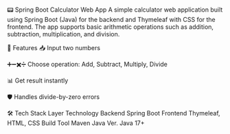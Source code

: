 📟 Spring Boot Calculator Web App
A simple calculator web application built using Spring Boot (Java) for the backend and Thymeleaf with CSS for the frontend. The app supports basic arithmetic operations such as addition, subtraction, multiplication, and division.

🚀 Features
📥 Input two numbers

➕➖✖️➗ Choose operation: Add, Subtract, Multiply, Divide

📊 Get result instantly

🛡️ Handles divide-by-zero errors

🛠 Tech Stack
Layer	Technology
Backend	Spring Boot
Frontend	Thymeleaf, HTML, CSS
Build Tool	Maven
Java Ver.	Java 17+

